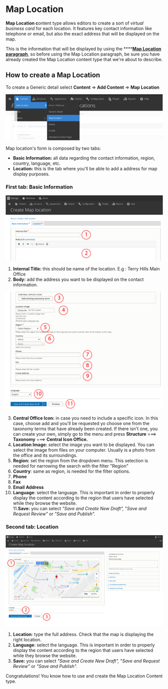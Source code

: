 # Map Location

**Map Location c**ontent type allows editors to create a sort of _virtual business card_ for each location. It features key contact information like telephone or email, but also the exact address that will be displayed on the map. 

This is the information that will be displayed by using the ****[**Map Location paragraph**](../paragraphs/map-location.md), so before using the Map Location paragraph, be sure you have already created the Map Location content type that we're about to describe. 

## How to create a Map Location

To create a Generic detail select **Content** =&gt; **Add Content** =&gt; **Map Location**

![](../.gitbook/assets/menu_mao_content_type_mesa-de-trabajo-1.png)

Map location's form is composed by two tabs:

* **Basic Information:** all data regarding the contact information, region, country, language, etc.
* **Location:** this is the tab where you'll be able to add a address for map display purposes. 

### First tab: Basic Information

![](../.gitbook/assets/content_map_location_form_1-01.png)

   1. **Internal Title:** this should be name of the location. E.g : Terry Hills Main Office  
   2. **Body:** add the address you want to be displayed on the contact information. 

![](../.gitbook/assets/content_map_form_2-01.png)

   3. **Central Office Icon:** in case you need to include a specific icon. In this case, choose add and you'll be requested yo choose one from the taxonomy terms that have already been created. If there isn't one, you can create your own, simply go to the menu and press **Structure** ===&gt; **Taxonomy** ===&gt; **Central Icon Office.**   
   4. **Location Image:** select the image you want to be displayed. You can select the image from files on your computer. Usually is a photo from the office and its surroundings.   
   5. **Region:** set the region from the dropdown menu. This selection is needed for narrowing the search with the filter "Region"  
   6. **Country**: same as region, is needed for the filter options.  
   7. **Phone**  
   8. **Fax**  
   9. **Email** **Address**  
 10. **Language**: select the language. This is important in order to properly display the content according to the region that users have selected while they browse the website.  
  11.**Save:** you can select _"Save and Create New Draft",_ "_Save and Request Review"_ or _"Save and Publish"._  


### Second tab: Location

![](../.gitbook/assets/content_map_tab_location-01.png)

1. **Location**: type the full address. Check that the map is displaying the right location. 
2. **Language**: select the language. This is important in order to properly display the content according to the region that users have selected while they browse the website.
3. **Save:** you can select _"Save and Create New Draft",_ "_Save and Request Review"_ or _"Save and Publish"._

Congratulations! You know how to use and create the Map Location Content type. 


